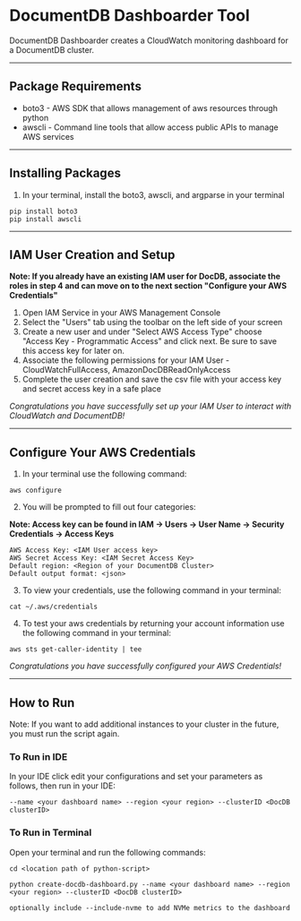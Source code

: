 # DocumentDB Dashboarder Tool
DocumentDB Dashboarder creates a CloudWatch monitoring dashboard for a DocumentDB cluster.

------------------------------------------------------------------------------------------------------------------------
## Package Requirements 

* boto3 - AWS SDK that allows management of aws resources through python
* awscli - Command line tools that allow access public APIs to manage AWS services

------------------------------------------------------------------------------------------------------------------------
## Installing Packages

1. In your terminal, install the boto3, awscli, and argparse in your terminal
```
pip install boto3
pip install awscli
```
------------------------------------------------------------------------------------------------------------------------
## IAM User Creation and Setup

**Note: If you already have an existing IAM user for DocDB, associate the roles in step 4 and can move on to the next
section "Configure your AWS Credentials"**

1. Open IAM Service in your AWS Management Console
2. Select the "Users" tab using the toolbar on the left side of your screen
3. Create a new user and under "Select AWS Access Type" choose "Access Key - Programmatic Access" and click next. Be sure to save this access key for later on.
4. Associate the following permissions for your IAM User - CloudWatchFullAccess, AmazonDocDBReadOnlyAccess
5. Complete the user creation and save the csv file with your access key and secret access key in a safe place

_Congratulations you have successfully set up your IAM User to interact with CloudWatch and DocumentDB!_

------------------------------------------------------------------------------------------------------------------------
## Configure Your AWS Credentials

1. In your terminal use the following command: 
```
aws configure
```
2. You will be prompted to fill out four categories:

**Note: Access key can be found in IAM -> Users -> User Name -> Security Credentials -> Access Keys**
```
AWS Access Key: <IAM User access key> 
AWS Secret Access Key: <IAM Secret Access Key> 
Default region: <Region of your DocumentDB Cluster>
Default output format: <json>
```
3. To view your credentials, use the following command in your terminal: 
```
cat ~/.aws/credentials
```
4. To test your aws credentials by returning your account information use the following command in your terminal:
```
aws sts get-caller-identity | tee 
```

_Congratulations you have successfully configured your AWS Credentials!_

------------------------------------------------------------------------------------------------------------------------
## How to Run

Note: If you want to add additional instances to your cluster in the future, you must run the script again.

### To Run in IDE
In your IDE click edit your configurations and set your parameters as follows, then run in your IDE: 
```
--name <your dashboard name> --region <your region> --clusterID <DocDB clusterID>
```
### To Run in Terminal
Open your terminal and run the following commands: 
```
cd <location path of python-script>
```
```
python create-docdb-dashboard.py --name <your dashboard name> --region <your region> --clusterID <DocDB clusterID>

optionally include --include-nvme to add NVMe metrics to the dashboard
```
